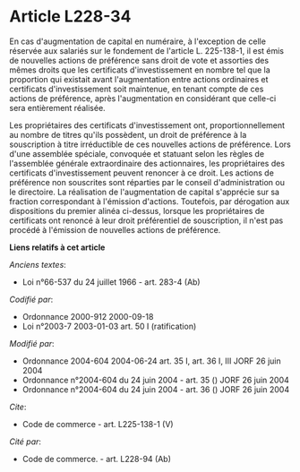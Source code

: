 # Article L228-34

En cas d'augmentation de capital en numéraire, à l'exception de celle réservée aux salariés sur le fondement de l'article L.
225-138-1, il est émis de nouvelles actions de préférence sans droit de vote et assorties des mêmes droits que les
certificats d'investissement en nombre tel que la proportion qui existait avant l'augmentation entre actions ordinaires et
certificats d'investissement soit maintenue, en tenant compte de ces actions de préférence, après l'augmentation en
considérant que celle-ci sera entièrement réalisée. 

Les propriétaires des certificats d'investissement ont, proportionnellement au nombre de titres qu'ils possèdent, un droit de
préférence à la souscription à titre irréductible de ces nouvelles actions de préférence. Lors d'une assemblée spéciale,
convoquée et statuant selon les règles de l'assemblée générale extraordinaire des actionnaires, les propriétaires des
certificats d'investissement peuvent renoncer à ce droit. Les actions de préférence non souscrites sont réparties par le
conseil d'administration ou le directoire. La réalisation de l'augmentation de capital s'apprécie sur sa fraction
correspondant à l'émission d'actions. Toutefois, par dérogation aux dispositions du premier alinéa ci-dessus, lorsque les
propriétaires de certificats ont renoncé à leur droit préférentiel de souscription, il n'est pas procédé à l'émission de
nouvelles actions de préférence.

**Liens relatifs à cet article**

_Anciens textes_:

  - Loi n°66-537 du 24 juillet 1966 - art. 283-4 (Ab)

_Codifié par_:

  - Ordonnance 2000-912 2000-09-18
  - Loi n°2003-7 2003-01-03 art. 50 I (ratification)

_Modifié par_:

  - Ordonnance 2004-604 2004-06-24 art. 35 I, art. 36 I, III JORF 26 juin 2004
  - Ordonnance n°2004-604 du 24 juin 2004 - art. 35 () JORF 26 juin 2004
  - Ordonnance n°2004-604 du 24 juin 2004 - art. 36 () JORF 26 juin 2004

_Cite_:

  - Code de commerce - art. L225-138-1 (V)

_Cité par_:

  - Code de commerce. - art. L228-94 (Ab)
